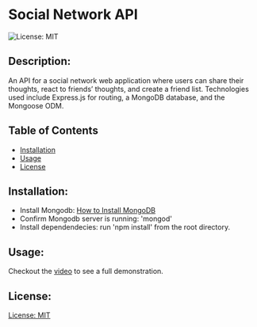 # Social Network API

![License: MIT](https://img.shields.io/badge/license-MIT-blue)

## Description:

An API for a social network web application where users can share their thoughts, react to friends’ thoughts, and create a friend list. Technologies used include Express.js for routing, a MongoDB database, and the Mongoose ODM.

## Table of Contents

- [Installation](#installation)
- [Usage](#usage)
- [License](#license)

## Installation:

- Install Mongodb: [How to Install MongoDB](https://coding-boot-camp.github.io/full-stack/mongodb/how-to-install-mongodb)
- Confirm Mongodb server is running: 'mongod'
- Install dependendecies: run 'npm install' from the root directory.

## Usage:



Checkout the [video](https://drive.google.com/file/d/1nQZiMXdbi4KkwnsAWk_5mMXzou10DBgq/view) to see a full demonstration.

## License:

[License: MIT](https://choosealicense.com/licenses/mit/)
